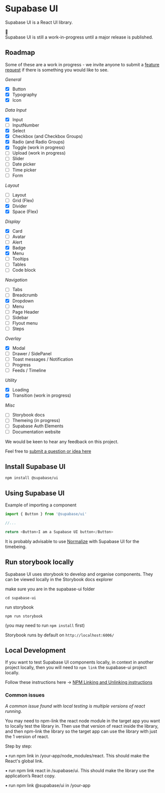 # Supabase UI

Supabase UI is a React UI library.

🚧  
Supabase UI is still a work-in-progress until a major release is published.

## Roadmap

Some of these are a work in progress - we invite anyone to submit a [feature request](https://github.com/supabase/ui/issues/new?labels=enhancement&template=2.Feature_request.md) if there is something you would like to see.

_General_

- [x] Button
- [x] Typography
- [x] Icon

_Data Input_

- [x] Input
- [ ] InputNumber
- [x] Select
- [x] Checkbox (and Checkbox Groups)
- [x] Radio (and Radio Groups)
- [x] Toggle (work in progress)
- [ ] Upload (work in progress)
- [ ] Slider
- [ ] Date picker
- [ ] Time picker
- [ ] Form

_Layout_

- [ ] Layout
- [ ] Grid (Flex)
- [x] Divider
- [x] Space (Flex)

_Display_

- [x] Card
- [ ] Avatar
- [ ] Alert
- [x] Badge
- [x] Menu
- [ ] Tooltips
- [ ] Tables
- [ ] Code block

_Navigation_

- [ ] Tabs
- [ ] Breadcrumb
- [x] Dropdown
- [ ] Menu
- [ ] Page Header
- [ ] Sidebar
- [ ] Flyout menu
- [ ] Steps

_Overlay_

- [x] Modal
- [ ] Drawer / SidePanel
- [ ] Toast messages / Notification
- [ ] Progress
- [ ] Feeds / Timeline

_Utility_

- [x] Loading
- [x] Transition (work in progress)

_Misc_

- [ ] Storybook docs
- [ ] Themeing (in progress)
- [ ] Supabase Auth Elements
- [ ] Documentation website

We would be keen to hear any feedback on this project.

Feel free to [submit a question or idea here](https://github.com/supabase/supabase/discussions/category_choices)

## Install Supabase UI

```cli
npm install @supabase/ui
```

## Using Supabase UI

Example of importing a component

```js
import { Button } from '@supabase/ui'

//...

return <Button>I am a Supabase UI button</Button>
```

It is probably advisable to use [Normalize](https://github.com/sindresorhus/modern-normalize) with Supabase UI for the timebeing.

## Run storybook locally

Supabase UI uses storybook to develop and organise components.
They can be viewed locally in the Storybook docs explorer

make sure you are in the supabase-ui folder

```cli
cd supabase-ui
```

run storybook

```cli
npm run storybook
```

(you may need to run `npm install` first)

Storybook runs by default on `http://localhost:6006/`

## Local Development

If you want to test Supabase UI components locally, in context in another project locally, then you will need to `npm link` the supabase-ui project locally.

Follow these instructions here ->
[NPM Linking and Unlinking instructions](https://dev.to/erinbush/npm-linking-and-unlinking-2h1g)

### Common issues

_A common issue found with local testing is multiple versions of react running._

You may need to npm-link the react node module in the target app you want to locally test the library in. Then use that version of react inside the library, and then npm-link the library so the target app can use the library with just the 1 version of react.

Step by step:

• run npm link in /your-app/node_modules/react. This should make the React's global link.

• run npm link react in /supabase/ui. This should make the library use the application’s React copy.

• run npm link @supabase/ui in /your-app
